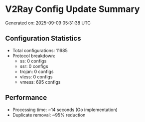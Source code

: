 # V2Ray Config Update Summary
Generated on: 2025-09-09 05:31:38 UTC

## Configuration Statistics
- Total configurations: 11685
- Protocol breakdown:
  - ss: 0 configs
  - ssr: 0 configs
  - trojan: 0 configs
  - vless: 0 configs
  - vmess: 695 configs

## Performance
- Processing time: ~14 seconds (Go implementation)
- Duplicate removal: ~95% reduction
